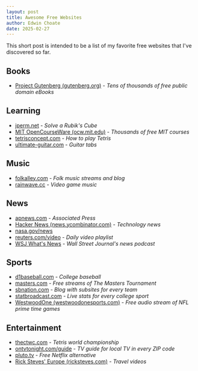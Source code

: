 ```yaml
---
layout: post
title: Awesome Free Websites
author: Edwin Choate
date: 2025-02-27
---
```


This short post is intended to be a list of my favorite free websites that I've discovered so far. 

## Books

* [Project Gutenberg (gutenberg.org)](https://gutenberg.org/) - _Tens of thousands of free public domain eBooks_

## Learning

* [jperm.net](https://jperm.net/) - _Solve a Rubik's Cube_
* [MIT OpenCourseWare (ocw.mit.edu)](https://ocw.mit.edu/) - _Thousands of free MIT courses_
* [tetrisconcept.com](https://www.tetrisconcept.com/p/start.html) - _How to play Tetris_
* [ultimate-guitar.com](https://www.ultimate-guitar.com/) - _Guitar tabs_

## Music

* [folkalley.com](https://folkalley.com/) - _Folk music streams and blog_
* [rainwave.cc](https://rainwave.cc/all/) - _Video game music_

## News

* [apnews.com](https://apnews.com/) - _Associated Press_
* [Hacker News (news.ycombinator.com)](https://news.ycombinator.com/) - _Technology news_
* [nasa.gov/news](https://www.nasa.gov/news/)
* [reuters.com/video](https://www.reuters.com/video/) - _Daily video playlist_
* [WSJ What's News](https://www.wsj.com/podcasts/whats-news) - _Wall Street Journal's news podcast_

## Sports

* [d1baseball.com](https://d1baseball.com/) - _College baseball_
* [masters.com](https://www.masters.com/index.html) - _Free streams of The Masters Tournament_
* [sbnation.com](https://www.sbnation.com/) - _Blog with subsites for every team_
* [statbroadcast.com](https://statbroadcast.com/) - _Live stats for every college sport_
* [WestwoodOne (westwoodonesports.com)](https://westwoodonesports.com/) - _Free audio stream of NFL prime time games_

## Entertainment

* [thectwc.com](https://thectwc.com/) - _Tetris world championship_
* [ontvtonight.com/guide](https://www.ontvtonight.com/guide/) - _TV guide for local TV in every ZIP code_
* [pluto.tv](https://pluto.tv/) - _Free Netflix alternative_
* [Rick Steves' Europe (ricksteves.com)](https://www.ricksteves.com/) - _Travel videos_
